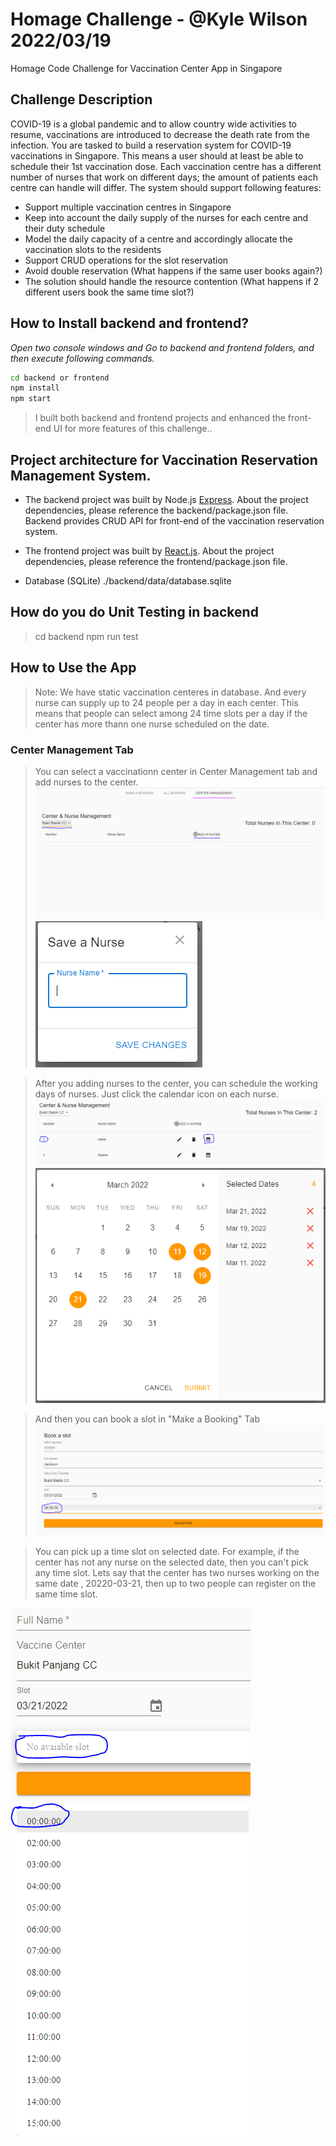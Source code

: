 # Homage Challenge - @Kyle Wilson 2022/03/19
Homage Code Challenge for Vaccination Center App in Singapore

## Challenge Description
COVID-19 is a global pandemic and to allow country wide activities to resume, vaccinations are introduced to decrease the death rate from the infection.
You are tasked to build a reservation system for COVID-19 vaccinations in Singapore. This means a user should at least be able to schedule their 1st vaccination dose. Each vaccination centre has a different number of nurses that work on different days; the amount of patients each centre can handle will differ.
The system should support following features:
- Support multiple vaccination centres in Singapore 
- Keep into account the daily supply of the nurses for each centre and their duty schedule
- Model the daily capacity of a centre and accordingly allocate the vaccination slots to the residents 
- Support CRUD operations for the slot reservation 
- Avoid double reservation (What happens if the same user books again?) 
- The solution should handle the resource contention (What happens if 2 different users book the same time slot?)
## How to Install backend and frontend?
_Open two console windows and Go to backend and frontend folders, and then execute following commands._
```sh
cd backend or frontend
npm install
npm start
```

> I built both backend and frontend projects and enhanced the front-end UI for more features of this challenge..

## Project architecture for Vaccination Reservation Management System.
- The backend project was built by Node.js [Express](https://nodejs.org/).
About the project dependencies, please reference the backend/package.json file.
Backend provides CRUD API for front-end of the vaccination reservation system.

- The frontend project was built by [React.js](https://reactjs.org/).
About the project dependencies, please reference the frontend/package.json file.

- Database (SQLite)
./backend/data/database.sqlite

## How do you do Unit Testing in backend
> cd backend
> npm run test

## How to Use the App
> Note: We have static vaccination centeres in database.
And every nurse can supply up to 24 people per a day in each center.
This means that people can select among 24 time slots per a day if the center has more thann one nurse scheduled on the date.

### Center Management Tab
> You can select a vaccinationn center in Center Management tab and add nurses to the center.
![alt text](https://github.com/ittechman101/HomageChallenge/blob/4e9afd3dad8893d2b1dc2dde32bccbc1367d6657/screenshots/1.PNG)
![alt text](https://github.com/ittechman101/HomageChallenge/blob/4e9afd3dad8893d2b1dc2dde32bccbc1367d6657/screenshots/2.PNG)

> After you adding nurses to the center, you can schedule the working days of nurses.
Just click the calendar icon on each nurse.
![alt text](https://github.com/ittechman101/HomageChallenge/blob/4e9afd3dad8893d2b1dc2dde32bccbc1367d6657/screenshots/3.PNG)
![alt text](https://github.com/ittechman101/HomageChallenge/blob/4e9afd3dad8893d2b1dc2dde32bccbc1367d6657/screenshots/4.PNG)

> And then you can book a slot in "Make a Booking" Tab
![alt text](https://github.com/ittechman101/HomageChallenge/blob/4e9afd3dad8893d2b1dc2dde32bccbc1367d6657/screenshots/5.PNG)

> You can pick up a time slot on selected date. For example, if the center has not any nurse on the selected date, then you can't pick any time slot.
Lets say that the center has two nurses working on the same date , 20220-03-21, then up to two people can register on the same time slot.

![alt text](https://github.com/ittechman101/HomageChallenge/blob/4e9afd3dad8893d2b1dc2dde32bccbc1367d6657/screenshots/6.PNG)
![alt text](https://github.com/ittechman101/HomageChallenge/blob/4e9afd3dad8893d2b1dc2dde32bccbc1367d6657/screenshots/7.PNG)




